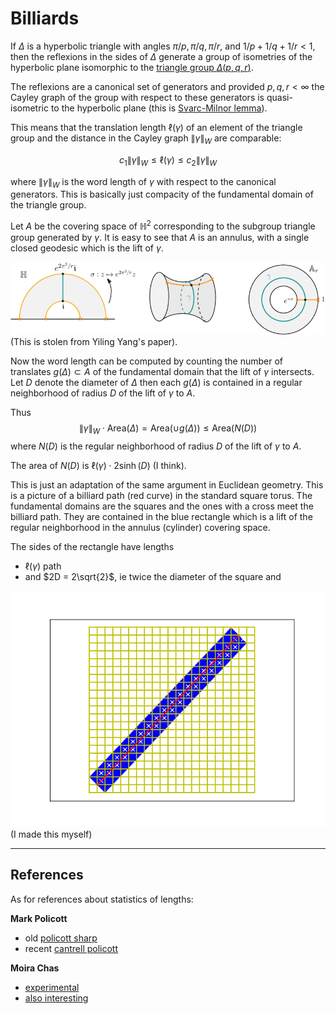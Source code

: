 # Billiards


If $\Delta$ is a hyperbolic triangle
with angles $\pi/p, \pi/q, \pi/r$,
and $1/p + 1/q + 1/r < 1$,
then the reflexions in the sides of $\Delta$
generate a group of isometries of the hyperbolic plane
isomorphic to the [triangle group
$\Delta(p,q,r)$](https://en.wikipedia.org/wiki/Triangle_group).

The reflexions are a canonical set of generators
and provided $p,q,r < \infty$ the Cayley graph of the group with respect to these generators
is quasi-isometric to the hyperbolic plane (this is [Svarc-Milnor
lemma](https://en.wikipedia.org/wiki/%C5%A0varc%E2%80%93Milnor_lemma#Examples_of_applications_of_the_%C5%A0varc%E2%80%93Milnor_lemma)).

This means that the translation length $\ell(\gamma)$ of an element of the triangle
group and the distance in the Cayley graph $\| \gamma \|_W$ are comparable:

$$ c_1 \| \gamma\|_W \leq \ell(\gamma) \leq c_2 \| \gamma\|_W  $$

where $\| \gamma\|_W$ is the word length of $\gamma$ with respect to the canonical generators. This is basically just compacity of the fundamental domain of the triangle group.


Let $A$ be the covering space of $\mathbb{H}^2$ corresponding to the subgroup triangle group generated by $\gamma$.
It is easy to see that $A$ is an annulus, with  a single closed geodesic which is the lift of $\gamma$.

![annulus](./annulus.png)
(This is stolen from Yiling Yang's paper).


Now the word length can be computed by counting the
number of translates $g(\Delta) \subset A$ of the fundamental domain that the lift of $\gamma$ intersects. 
Let $D$ denote the diameter of $\Delta$ then each $g(\Delta)$ is contained in a regular neighborhood of
radius $D$ of  the lift of $\gamma$ to $A$.

Thus 
$$\|\gamma\|_W\cdot\mathrm{Area}(\Delta) = \mathrm {Area}(\cup g(\Delta)) \leq \mathrm{Area}(N(D))$$ 
where $N(D)$ is the regular neighborhood of radius $D$ of the lift of $\gamma$ to $A$.

The area of $N(D)$ is $\ell(\gamma) \cdot 2\sinh(D)$ (I think).

This is just an adaptation of the same argument in Euclidean
geometry. This is a picture of a billiard path (red curve) in the standard square torus. The fundamental domains are the squares and the ones with a cross meet the billiard path. They are contained in the blue rectangle which is a lift of the regular neighborhood in the annulus (cylinder) covering space.

The sides of the rectangle have lengths

- $\ell(\gamma)$ path
- and $2D = 2\sqrt{2}$, ie twice the diameter of the square and 


![TT](./loren.png)
(I made this myself)

---

## References

As for references about statistics of lengths:

**Mark Policott**
- old [policott sharp](https://www.jstor.org/stable/117603)
- recent [cantrell policott](https://arxiv.org/abs/2002.09767)

**Moira Chas**
- [experimental](https://arxiv.org/abs/1305.5912)
- [also interesting](https://www.math.stonybrook.edu/~moira/papers/Group1-2/2015ChasRelations_between_Word_Length_Hyperbolic_Length_and_Self-Intersection_Number_of_Curves_on_Surfaces-1.pdf)











